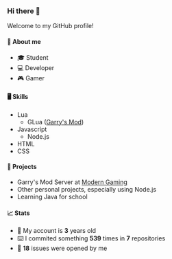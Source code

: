 ### Hi there 👋

Welcome to my GitHub profile!

#### 🧍 About me
- 🎓 Student
- 💻 Developer
- 🎮 Gamer

#### 🖥️ Skills
- Lua
  - GLua ([Garry's Mod](https://store.steampowered.com/app/4000/Garrys_Mod/ "Garry's Mod on Steam"))
- Javascript
  - Node.js
- HTML
- CSS

#### 🚧 Projects
- Garry's Mod Server at [Modern Gaming](https://modern-gaming.net/ "Modern Gaming")
- Other personal projects, especially using Node.js
- Learning Java for school

#### 📈 Stats
- 🎂 My account is **3** years old
- ⌨️ I commited something **539** times in **7** repositories
- 🐛 **18** issues were opened by me
